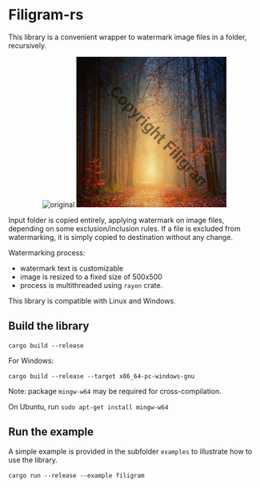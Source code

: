 Filigram-rs
===========

This library is a convenient wrapper to watermark image files in a folder, recursively.

<p align="center">
    <img alt="original" src="./data/original.jpg" width="300" height="300"/> 
    <img alt="watermarked" src="./data/watermarked.jpg" width="300" height="300"/>
</p>

Input folder is copied entirely, applying watermark on image files, depending on some exclusion/inclusion rules.
If a file is excluded from watermarking, it is simply copied to destination without any change.

Watermarking process:
- watermark text is customizable
- image is resized to a fixed size of 500x500
- process is multithreaded using `rayon` crate.

This library is compatible with Linux and Windows.

## Build the library

```console
cargo build --release
```

For Windows:

```console
cargo build --release --target x86_64-pc-windows-gnu
```

Note: package `mingw-w64` may be required for cross-compilation.

On Ubuntu, run `sudo apt-get install mingw-w64`

## Run the example

A simple example is provided in the subfolder `examples` to illustrate how to use the library.

```console
cargo run --release --example filigram
```
